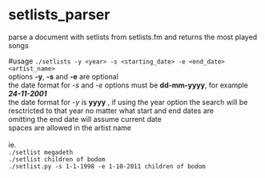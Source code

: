 # setlists_parser
parse a document with setlists from setlists.fm and returns the most played songs

#usage
`./setlists -y <year> -s <starting_date> -e <end_date> <artist_name>` <br>
options <b>-y</b>, <b>-s</b> and <b>-e</b> are optional <br>
the date format for <i>-s</i> and <i>-e</i> options must be <b>dd-mm-yyyy</b>, for example <b><i>24-11-2001</i></b> <br>
the date format for <i>-y</i> is <b>yyyy</b> , if using the year option the search will be resctricted to that year no matter what start and end dates are<br>
omitting the end date will assume current date <br>
spaces are allowed in the artist name<br><br>
ie.<br>
`./setlist megadeth`<br>
`./setlist children of bodom` <br>
`./setlist.py -s 1-1-1998 -e 1-10-2011 children of bodom`


